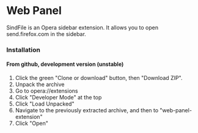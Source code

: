 # Web Panel

SindFile is an Opera sidebar extension. It allows you to open send.firefox.com in the sidebar.

### Installation
#### From github, development version (unstable)

1. Click the green "Clone or download" button, then "Download ZIP".
2. Unpack the archive
3. Go to opera://extensions
4. Click "Developer Mode" at the top
5. Click "Load Unpacked"
6. Navigate to the previously extracted archive, and then to "web-panel-extension"
7. Click "Open"
